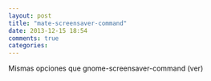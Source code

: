 ```yaml
---
layout: post
title: "mate-screensaver-command"
date: 2013-12-15 18:54
comments: true
categories: 
---
```

Mismas opciones que gnome-screensaver-command (ver)

